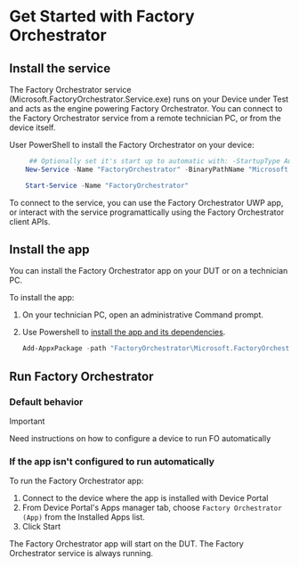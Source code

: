 
# Get Started with Factory Orchestrator

## Install the service

The Factory Orchestrator service (Microsoft.FactoryOrchestrator.Service.exe) runs on your Device under Test and acts as the engine powering Factory Orchestrator. You can connect to the Factory Orchestrator service from a remote technician PC, or from the device itself. 

User PowerShell to install the Factory Orchestrator on your device:

```PowerShell
     ## Optionally set it's start up to automatic with: -StartupType Automatic
    New-Service -Name "FactoryOrchestrator" -BinaryPathName "Microsoft.FactoryOrchestrator.Service.exe"

    Start-Service -Name "FactoryOrchestrator"
```

To connect to the service, you can use the Factory Orchestrator UWP app, or interact with the service programattically using the Factory Orchestrator client APIs. 

## Install the app

You can install the Factory Orchestrator app on your DUT or on a technician PC.

To install the app:

1. On your technician PC, open an administrative Command prompt.

2. Use Powershell to [install the app and its dependencies](https://docs.microsoft.com/powershell/module/appx/add-appxpackage?view=win10-ps).

    ```PowerShell
    Add-AppxPackage -path "FactoryOrchestrator\Microsoft.FactoryOrchestratorApp_8wekyb3d8bbwe.msixbundle" -DependencyPath "frameworks\Microsoft.NET.CoreFramework.x64.Debug.2.2.appx" -DependencyPath "frameworks\Microsoft.NET.CoreRuntime.x64.2.2.appx" -DependencyPath "frameworks\Microsoft.VCLibs.x64.14.00.appx"
    ```

## Run Factory Orchestrator

### Default behavior

>[!Important]
>Need instructions on how to configure a device to run FO automatically

### If the app isn't configured to run automatically

To run the Factory Orchestrator app:

1. Connect to the device where the app is installed with Device Portal
2. From Device Portal's Apps manager tab, choose `Factory Orchestrator (App)` from the Installed Apps list.
3. Click Start

The Factory Orchestrator app will start on the DUT. The Factory Orchestrator service is always running.
